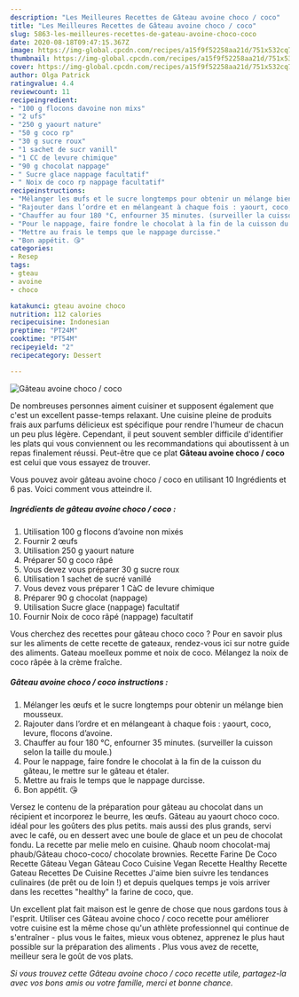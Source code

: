 ```yaml
---
description: "Les Meilleures Recettes de Gâteau avoine choco / coco"
title: "Les Meilleures Recettes de Gâteau avoine choco / coco"
slug: 5863-les-meilleures-recettes-de-gateau-avoine-choco-coco
date: 2020-08-18T09:47:15.367Z
image: https://img-global.cpcdn.com/recipes/a15f9f52258aa21d/751x532cq70/gateau-avoine-choco-coco-photo-principale-de-la-recette.jpg
thumbnail: https://img-global.cpcdn.com/recipes/a15f9f52258aa21d/751x532cq70/gateau-avoine-choco-coco-photo-principale-de-la-recette.jpg
cover: https://img-global.cpcdn.com/recipes/a15f9f52258aa21d/751x532cq70/gateau-avoine-choco-coco-photo-principale-de-la-recette.jpg
author: Olga Patrick
ratingvalue: 4.4
reviewcount: 11
recipeingredient:
- "100 g flocons davoine non mixs"
- "2 ufs"
- "250 g yaourt nature"
- "50 g coco rp"
- "30 g sucre roux"
- "1 sachet de sucr vanill"
- "1 CC de levure chimique"
- "90 g chocolat nappage"
- " Sucre glace nappage facultatif"
- " Noix de coco rp nappage facultatif"
recipeinstructions:
- "Mélanger les œufs et le sucre longtemps pour obtenir un mélange bien mousseux."
- "Rajouter dans l’ordre et en mélangeant à chaque fois : yaourt, coco, levure, flocons d’avoine."
- "Chauffer au four 180 °C, enfourner 35 minutes. (surveiller la cuisson selon la taille du moule.)"
- "Pour le nappage, faire fondre le chocolat à la fin de la cuisson du gâteau, le mettre sur le gâteau et étaler."
- "Mettre au frais le temps que le nappage durcisse."
- "Bon appétit. 😘"
categories:
- Resep
tags:
- gteau
- avoine
- choco

katakunci: gteau avoine choco 
nutrition: 112 calories
recipecuisine: Indonesian
preptime: "PT24M"
cooktime: "PT54M"
recipeyield: "2"
recipecategory: Dessert

---
```



![Gâteau avoine choco / coco](https://img-global.cpcdn.com/recipes/a15f9f52258aa21d/751x532cq70/gateau-avoine-choco-coco-photo-principale-de-la-recette.jpg)

De nombreuses personnes aiment cuisiner et supposent également que c'est un excellent passe-temps relaxant. Une cuisine pleine de produits frais aux parfums délicieux est spécifique pour rendre l'humeur de chacun un peu plus légère. Cependant, il peut souvent sembler difficile d'identifier les plats qui vous conviennent ou les recommandations qui aboutissent à un repas finalement réussi. Peut-être que ce plat <strong> Gâteau avoine choco / coco </strong> est celui que vous essayez de trouver.

<!--inarticleads1-->

Vous pouvez avoir gâteau avoine choco / coco en utilisant 10 Ingrédients et 6 pas. Voici comment vous atteindre il.

##### Ingrédients de gâteau avoine choco / coco :

1. Utilisation 100 g flocons d’avoine non mixés
1. Fournir 2 œufs
1. Utilisation 250 g yaourt nature
1. Préparer 50 g coco râpé
1. Vous devez vous préparer 30 g sucre roux
1. Utilisation 1 sachet de sucré vanillé
1. Vous devez vous préparer 1 CàC de levure chimique
1. Préparer 90 g chocolat (nappage)
1. Utilisation  Sucre glace (nappage) facultatif
1. Fournir  Noix de coco râpé (nappage) facultatif


Vous cherchez des recettes pour gâteau choco coco ? Pour en savoir plus sur les aliments de cette recette de gateaux, rendez-vous ici sur notre guide des aliments. Gateau moelleux pomme et noix de coco. Mélangez la noix de coco râpée à la crème fraîche. 

<!--inarticleads2-->

##### Gâteau avoine choco / coco instructions :

1. Mélanger les œufs et le sucre longtemps pour obtenir un mélange bien mousseux.
1. Rajouter dans l’ordre et en mélangeant à chaque fois : yaourt, coco, levure, flocons d’avoine.
1. Chauffer au four 180 °C, enfourner 35 minutes. (surveiller la cuisson selon la taille du moule.)
1. Pour le nappage, faire fondre le chocolat à la fin de la cuisson du gâteau, le mettre sur le gâteau et étaler.
1. Mettre au frais le temps que le nappage durcisse.
1. Bon appétit. 😘


Versez le contenu de la préparation pour gâteau au chocolat dans un récipient et incorporez le beurre, les œufs. Gâteau au yaourt choco coco. idéal pour les goûters des plus petits. mais aussi des plus grands, servi avec le café, ou en dessert avec une boule de glace et un peu de chocolat fondu. La recette par melie melo en cuisine. Qhaub noom chocolat-maj phaub/Gâteau choco-coco/ chocolate brownies. Recette Farine De Coco Recette Gâteau Vegan Gâteau Coco Cuisine Vegan Recette Healthy Recette Gateau Recettes De Cuisine Recettes J&#39;aime bien suivre les tendances culinaires (de prêt ou de loin !) et depuis quelques temps je vois arriver dans les recettes &#34;healthy&#34; la farine de coco, que. 

<!--inarticleads1-->

<p>
Un excellent plat fait maison est le genre de chose que nous gardons tous à l'esprit. Utiliser ces Gâteau avoine choco / coco recette pour améliorer votre cuisine est la même chose qu'un athlète professionnel qui continue de s'entraîner - plus vous le faites, mieux vous obtenez, apprenez le plus haut possible sur la préparation des aliments . Plus vous avez de recette, meilleur sera le goût de vos plats.
</p>

<p>
<i>Si vous trouvez cette Gâteau avoine choco / coco recette utile, partagez-la avec vos bons amis ou votre famille, merci et bonne chance.</i>
</p>
